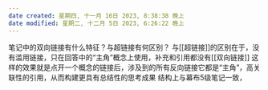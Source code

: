 ```yaml
---
date created: 星期四, 十一月 16日 2023, 8:38:38 晚上
date modified: 星期二, 十二月 5日 2023, 6:26:22 晚上
---
```

笔记中的双向链接有什么特征？与超链接有何区别？
与[[超链接]]的区别在于，没有滥用链接，只在回答中的“主角”概念上使用，补充和引用都没有[[双向链接]]
	这样的效果就是点开一个概念的链接后，涉及到的所有反向链接它都是“主角”，高关联性的引用，从而构建更具有总结性的思考成果
结构上与幕布5级笔记一致，
